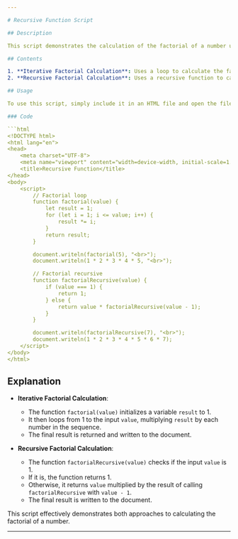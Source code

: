 ```yaml
---

# Recursive Function Script

## Description

This script demonstrates the calculation of the factorial of a number using both iterative and recursive approaches. The results of the calculations are then displayed on the webpage.

## Contents

1. **Iterative Factorial Calculation**: Uses a loop to calculate the factorial.
2. **Recursive Factorial Calculation**: Uses a recursive function to calculate the factorial.

## Usage

To use this script, simply include it in an HTML file and open the file in a web browser. The script will automatically calculate and display the factorials.

### Code

```html
<!DOCTYPE html>
<html lang="en">
<head>
    <meta charset="UTF-8">
    <meta name="viewport" content="width=device-width, initial-scale=1.0">
    <title>Recursive Function</title>
</head>
<body>
    <script>
        // Factorial loop
        function factorial(value) {
            let result = 1;
            for (let i = 1; i <= value; i++) {
                result *= i;
            }
            return result;
        }

        document.writeln(factorial(5), "<br>");
        document.writeln(1 * 2 * 3 * 4 * 5, "<br>");

        // Factorial recursive
        function factorialRecursive(value) {
            if (value === 1) {
                return 1;
            } else {
                return value * factorialRecursive(value - 1);
            }
        }

        document.writeln(factorialRecursive(7), "<br>");
        document.writeln(1 * 2 * 3 * 4 * 5 * 6 * 7);
    </script>
</body>
</html>
```

## Explanation

- **Iterative Factorial Calculation**:
    - The function `factorial(value)` initializes a variable `result` to 1.
    - It then loops from 1 to the input `value`, multiplying `result` by each number in the sequence.
    - The final result is returned and written to the document.

- **Recursive Factorial Calculation**:
    - The function `factorialRecursive(value)` checks if the input `value` is 1.
    - If it is, the function returns 1.
    - Otherwise, it returns `value` multiplied by the result of calling `factorialRecursive` with `value - 1`.
    - The final result is written to the document.

This script effectively demonstrates both approaches to calculating the factorial of a number.

---
```

